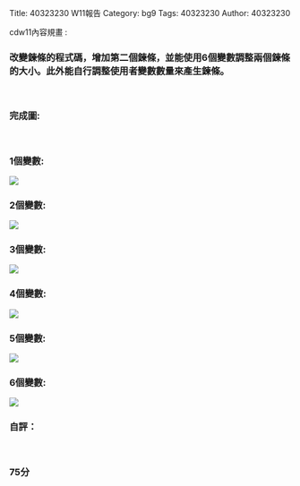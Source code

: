 Title: 40323230 W11報告
Category: bg9
Tags: 40323230
Author: 40323230

cdw11內容規畫 :  
<!-- PELICAN_END_SUMMARY -->
<h3>改變鍊條的程式碼，增加第二個鍊條，並能使用6個變數調整兩個鍊條的大小。此外能自行調整使用者變數數量來產生鍊條。</h3>
<br/>
<h3>完成圖:</h3>
<br/>
<h3>1個變數:</h3>
<img src="http://i.imgur.com/8m0gp8q.jpg">
<br/>
<h3>2個變數:</h3>
<img src="http://i.imgur.com/gO42T8z.jpg">
<br/>
<h3>3個變數:</h3>
<img src="http://i.imgur.com/LQxJtiO.jpg">
<br/>
<h3>4個變數:</h3>
<img src="http://i.imgur.com/oNITwnx.jpg">
<br/>
<h3>5個變數:</h3>
<img src="http://i.imgur.com/SQpmEMH.jpg">
<br/>
<h3>6個變數:</h3>
<img src="http://i.imgur.com/heHSknY.jpg">
<br/>
<h3>自評：</h3>
<br/>
<h3>75分</h3>
<br/>